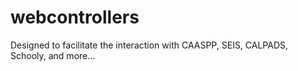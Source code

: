 # webcontrollers

Designed to facilitate the interaction with CAASPP, SEIS, CALPADS, Schooly, and more...